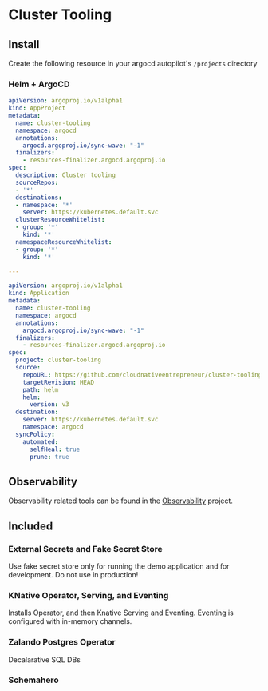 # Cluster Tooling

## Install

Create the following resource in your argocd autopilot's `/projects` directory

### Helm + ArgoCD

```yaml
apiVersion: argoproj.io/v1alpha1
kind: AppProject
metadata:
  name: cluster-tooling
  namespace: argocd
  annotations:
    argocd.argoproj.io/sync-wave: "-1"
  finalizers:
    - resources-finalizer.argocd.argoproj.io
spec:
  description: Cluster tooling
  sourceRepos:
  - '*'
  destinations:
  - namespace: '*'
    server: https://kubernetes.default.svc
  clusterResourceWhitelist:
  - group: '*'
    kind: '*'
  namespaceResourceWhitelist:
  - group: '*'
    kind: '*'

---

apiVersion: argoproj.io/v1alpha1
kind: Application
metadata:
  name: cluster-tooling
  namespace: argocd
  annotations:
    argocd.argoproj.io/sync-wave: "-1"
  finalizers:
    - resources-finalizer.argocd.argoproj.io
spec:
  project: cluster-tooling
  source:
    repoURL: https://github.com/cloudnativeentrepreneur/cluster-tooling.git
    targetRevision: HEAD
    path: helm
    helm:
      version: v3
  destination:
    server: https://kubernetes.default.svc
    namespace: argocd
  syncPolicy:
    automated:
      selfHeal: true
      prune: true
```

## Observability

Observability related tools can be found in the [Observability](https://github.com/CloudNativeEntrepreneur/observability) project.

## Included

### External Secrets and Fake Secret Store

Use fake secret store only for running the demo application and for development. Do not use in production!

### KNative Operator, Serving, and Eventing

Installs Operator, and then Knative Serving and Eventing. Eventing is configured with in-memory channels.

### Zalando Postgres Operator

Decalarative SQL DBs

### Schemahero
